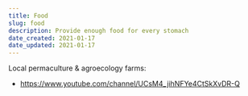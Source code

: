 ```yaml
---
title: Food
slug: food
description: Provide enough food for every stomach
date_created: 2021-01-17
date_updated: 2021-01-17
---
```


Local permaculture & agroecology farms:

- https://www.youtube.com/channel/UCsM4_jihNFYe4CtSkXvDR-Q
